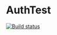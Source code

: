 # AuthTest
[![Build status](https://ci.appveyor.com/api/projects/status/r67nrgfgfdime3kr?svg=true)](https://ci.appveyor.com/project/Tokehos/authtest)
